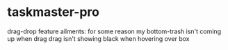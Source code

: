 # taskmaster-pro

drag-drop feature ailments:
for some reason my bottom-trash isn't coming up when drag
drag isn't showing black when hovering over box